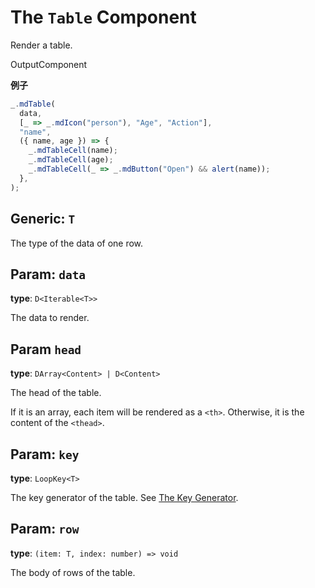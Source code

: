 <script setup>
import Kind from "./helpers/kind.vue";
import Optional from "./helpers/optional.vue";
</script>

# The `Table` Component

Render a table.

<Kind>OutputComponent</Kind>

**例子**

```ts
_.mdTable(
  data,
  [_ => _.mdIcon("person"), "Age", "Action"],
  "name",
  ({ name, age }) => {
    _.mdTableCell(name);
    _.mdTableCell(age);
    _.mdTableCell(_ => _.mdButton("Open") && alert(name));
  },
);
```

## Generic: `T`

The type of the data of one row.

## Param: `data`

**type**: `D<Iterable<T>>`

The data to render.

## Param `head`

**type**: `DArray<Content> | D<Content>`

The head of the table.

If it is an array, each item will be rendered as a `<th>`. Otherwise, it is the content of the `<thead>`.

## Param: `key`

**type**: `LoopKey<T>`

The key generator of the table. See [The Key Generator](../guide/essentials/list.md#key-generator).

## Param: `row`

**type**: `(item: T, index: number) => void`

The body of rows of the table.
